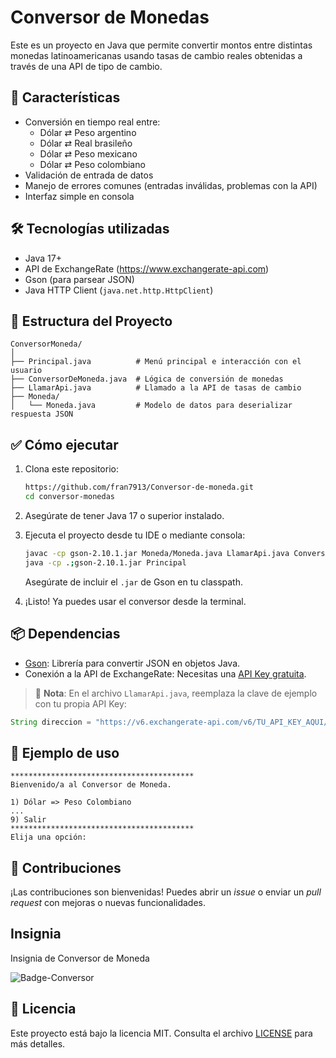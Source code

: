 # Conversor de Monedas

Este es un proyecto en Java que permite convertir montos entre distintas monedas latinoamericanas usando tasas de cambio reales obtenidas a través de una API de tipo de cambio.

## 🚀 Características

- Conversión en tiempo real entre:
  - Dólar ⇄ Peso argentino
  - Dólar ⇄ Real brasileño
  - Dólar ⇄ Peso mexicano
  - Dólar ⇄ Peso colombiano
- Validación de entrada de datos
- Manejo de errores comunes (entradas inválidas, problemas con la API)
- Interfaz simple en consola

## 🛠️ Tecnologías utilizadas

- Java 17+
- API de ExchangeRate (https://www.exchangerate-api.com)
- Gson (para parsear JSON)
- Java HTTP Client (`java.net.http.HttpClient`)

## 📁 Estructura del Proyecto

```
ConversorMoneda/
│
├── Principal.java          # Menú principal e interacción con el usuario
├── ConversorDeMoneda.java  # Lógica de conversión de monedas
├── LlamarApi.java          # Llamado a la API de tasas de cambio
├── Moneda/
│   └── Moneda.java         # Modelo de datos para deserializar respuesta JSON
```

## ✅ Cómo ejecutar

1. Clona este repositorio:
   ```bash
   https://github.com/fran7913/Conversor-de-moneda.git
   cd conversor-monedas
   ```

2. Asegúrate de tener Java 17 o superior instalado.

3. Ejecuta el proyecto desde tu IDE o mediante consola:
   ```bash
   javac -cp gson-2.10.1.jar Moneda/Moneda.java LlamarApi.java ConversorDeMoneda.java Principal.java
   java -cp .;gson-2.10.1.jar Principal
   ```

   Asegúrate de incluir el `.jar` de Gson en tu classpath.

4. ¡Listo! Ya puedes usar el conversor desde la terminal.

## 📦 Dependencias

- [Gson](https://github.com/google/gson): Librería para convertir JSON en objetos Java.
- Conexión a la API de ExchangeRate: Necesitas una [API Key gratuita](https://www.exchangerate-api.com/).

> 🔐 **Nota**: En el archivo `LlamarApi.java`, reemplaza la clave de ejemplo con tu propia API Key:

```java
String direccion = "https://v6.exchangerate-api.com/v6/TU_API_KEY_AQUI/latest/USD";
```

## 🧪 Ejemplo de uso

```text
*****************************************
Bienvenido/a al Conversor de Moneda.

1) Dólar => Peso Colombiano
...
9) Salir
*****************************************
Elija una opción:
```

## 🤝 Contribuciones

¡Las contribuciones son bienvenidas! Puedes abrir un _issue_ o enviar un _pull request_ con mejoras o nuevas funcionalidades.

## Insignia
Insignia de Conversor de Moneda 

![Badge-Conversor](https://github.com/user-attachments/assets/fb6d9b15-40ba-4408-9151-715e98385889)


## 📄 Licencia

Este proyecto está bajo la licencia MIT. Consulta el archivo [LICENSE](LICENSE) para más detalles.

